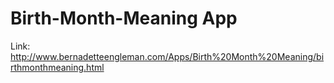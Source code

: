 # Birth-Month-Meaning App

Link: http://www.bernadetteengleman.com/Apps/Birth%20Month%20Meaning/birthmonthmeaning.html
